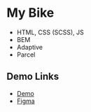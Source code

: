 # My Bike

- HTML, CSS (SCSS), JS
- BEM
- Adaptive
- Parcel

## Demo Links

- [Demo](https://AndriiZakharenko.github.io/my-bike/)
- [Figma](https://www.figma.com/file/NZQAIydtHo5QkINyGLHNcq/BIKE-New-Version?node-id=0%3A1)
